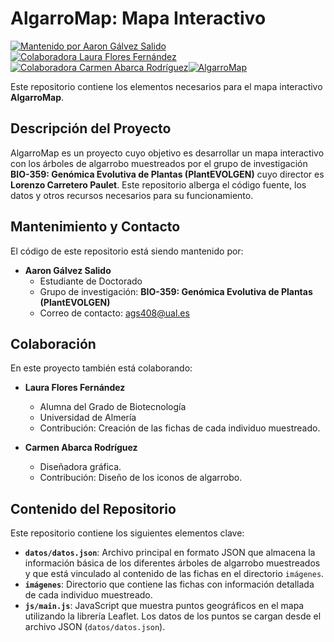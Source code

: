 # AlgarroMap: Mapa Interactivo

[![Mantenido por Aaron Gálvez Salido](https://img.shields.io/badge/Mantenido%20por-Aaron%20G%C3%A1lvez%20Salido-blue)](mailto:ags408@ual.es) [![Colaboradora Laura Flores Fernández](https://img.shields.io/badge/Colaboradora-Laura%20Flores%20Fern%C3%A1ndez-brightgreen)]() [![Colaboradora Carmen Abarca Rodríguez](https://img.shields.io/badge/Colaboradora-Carmen%20Abarca%20Rodríguez-brightgreen)](https://www.instagram.com/jali.jpg/)[![AlgarroMap](https://img.shields.io/badge/Web-AlgarroMap-orange)](https://aarongs1999.github.io/AlgarroMap/)


Este repositorio contiene los elementos necesarios para el mapa interactivo **AlgarroMap**.

## Descripción del Proyecto

AlgarroMap es un proyecto cuyo objetivo es desarrollar un mapa interactivo con los árboles de algarrobo muestreados por el grupo de investigación **BIO-359: Genómica Evolutiva de Plantas (PlantEVOLGEN)** cuyo director es **Lorenzo Carretero Paulet**. Este repositorio alberga el código fuente, los datos y otros recursos necesarios para su funcionamiento.

## Mantenimiento y Contacto

El código de este repositorio está siendo mantenido por:

* **Aaron Gálvez Salido**
    * Estudiante de Doctorado
    * Grupo de investigación: **BIO-359: Genómica Evolutiva de Plantas (PlantEVOLGEN)**
    * Correo de contacto: [ags408@ual.es](mailto:ags408@ual.es)

## Colaboración

En este proyecto también está colaborando:

* **Laura Flores Fernández**
    * Alumna del Grado de Biotecnología
    * Universidad de Almería
    * Contribución: Creación de las fichas de cada individuo muestreado.

* **Carmen Abarca Rodríguez**
    * Diseñadora gráfica.
    * Contribución: Diseño de los iconos de algarrobo.

## Contenido del Repositorio

Este repositorio contiene los siguientes elementos clave:

* **`datos/datos.json`**: Archivo principal en formato JSON que almacena la información básica de los diferentes árboles de algarrobo muestreados y que está vinculado al contenido de las fichas en el directorio `imágenes`.
* **`imágenes`**: Directorio que contiene las fichas con información detallada de cada individuo muestreado.
* **`js/main.js`**: JavaScript que muestra puntos geográficos en el mapa utilizando la librería Leaflet. Los datos de los puntos se cargan desde el archivo JSON (`datos/datos.json`).
